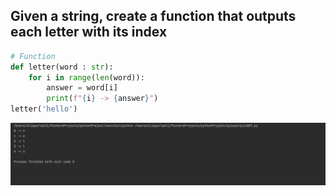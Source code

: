 ## Given a string, create a function that outputs each letter with its index
```.py
# Function 
def letter(word : str):
    for i in range(len(word)):
        answer = word[i]
        print(f"{i} -> {answer}")
letter('hello')
```
![](quiz_pic0.png)
